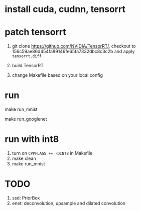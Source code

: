 # install cuda, cudnn, tensorrt

# patch tensorrt

1.  git clone https://github.com/NVIDIA/TensorRT/, checkout to
    156c59ae86d454fa89146fe65fa7332dbc8c3c2b and apply `tensorrt.diff`

2.  build TensorRT

3.  change Makefile based on your local config

# run

make run\_mnist

make run\_googlenet

# run with int8

1.  turn on `CPPFLAGS += -DINT8` in Makefile
2.  make clean
3.  make run\_mnist

# TODO

1. ssd: PriorBox
2. enet: deconvolution, upsample and dilated convolution